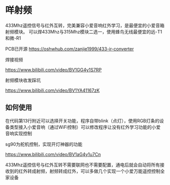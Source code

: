 # 咩射频
433Mhz遥控信号与红外互转，完美兼容小爱音响红外学习，是最便宜的小爱音箱射频模块。 可以焊433Mhz与315Mhz模块二选一，使用蜂鸟无线最便宜的远-T1和微-R1

PCB已开源 https://oshwhub.com/zanjie1999/433-ir-converter

焊接视频

https://www.bilibili.com/video/BV1GG4y1S7RP

 

射频模块收发踩坑

https://www.bilibili.com/video/BV1YA41167zK

## 如何使用
在代码第13行附近可以选择开关功能，程序自带blink（点灯），使用RGB灯条的设备类型接入小爱音响（通过WiFi控制）可以修改程序让没有红外学习功能的小爱音响实现控制

sg90为舵机控制，实现开灯神器的功能

https://www.bilibili.com/video/BV1aG4y1u7Cn

433Mhz遥控信号与红外互转不需要联网也不需要配置，通电后就会自动将所有接收到的红外转成射频，射频转成红外，可以多做几个实现一个小爱万能遥控控制全家设备
